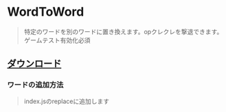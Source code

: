# WordToWord
> 特定のワードを別のワードに置き換えます。opクレクレを撃退できます。<br>
> ゲームテスト有効化必須

## [ダウンロード](https://github.com/arutaka1220/WordToWord/releases/download/v2.0.0/WordToWord.mcpack)

### ワードの追加方法
> index.jsのreplaceに追加します

